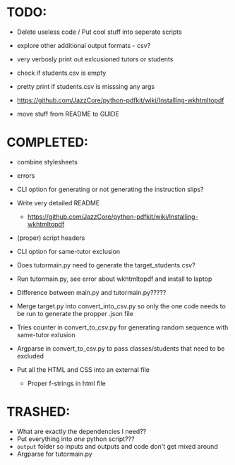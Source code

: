 # TODO:

- Delete useless code / Put cool stuff into seperate scripts

- explore other additional output formats - csv?

- very verbosly print out exlcusioned tutors or students

- check if students.csv is empty

- pretty print if students.csv is misssing any args

- https://github.com/JazzCore/python-pdfkit/wiki/Installing-wkhtmltopdf

- move stuff from README to GUIDE

# COMPLETED:

- combine stylesheets
- errors
- CLI option for generating or not generating the instruction slips?
- Write very detailed README
    - https://github.com/JazzCore/python-pdfkit/wiki/Installing-wkhtmltopdf
- (proper) script headers
- CLI option for same-tutor exclusion
- Does tutormain.py need to generate the target_students.csv?
- Run tutormain.py, see error about wkhtmltopdf and install to laptop
- Difference between main.py and tutormain.py?????
- Merge target.py into convert_into_csv.py so only the one code needs to be run to generate the propper .json file
- Tries counter in convert_to_csv.py for generating random sequence with same-tutor exlusion
- Argparse in convert_to_csv.py to pass classes/students that need to be excluded

- Put all the HTML and CSS into an external file
    - Proper f-strings in html file

# TRASHED:

- What are exactly the dependencies I need??
- Put everything into _one_ python script???
- `output` folder so inputs and outputs and code don't get mixed around
- Argparse for tutormain.py
